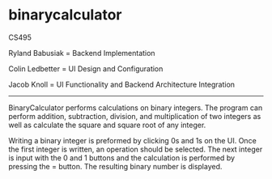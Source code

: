 # binarycalculator
CS495

Ryland Babusiak = Backend Implementation

Colin Ledbetter = UI Design and Configuration

Jacob Knoll = UI Functionality and Backend Architecture Integration

***********************************************************************************************************************************

BinaryCalculator performs calculations on binary integers. The program can perform addition, subtraction, division, and multiplication of two integers as well as calculate the square and square root of any integer.


Writing a binary integer is preformed by clicking 0s and 1s on the UI. Once the first integer is written, an operation should be selected. The next integer is input with the 0 and 1 buttons and the calculation is performed by pressing the = button. The resulting binary number is displayed.
